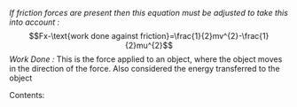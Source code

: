 *If friction forces are present then this equation must be adjusted to take this into account :*$$Fx-\text{work done against friction}=\frac{1}{2}mv^{2}-\frac{1}{2}mu^{2}$$
*Work Done :*
This is the force applied to an object, where the object moves in the direction of the force. Also considered the energy transferred to the object


Contents:
```folder-index-content
```